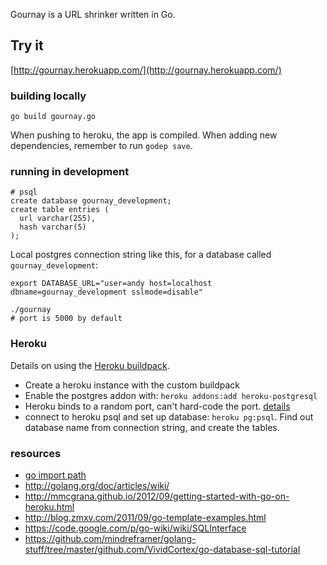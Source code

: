 Gournay is a URL shrinker written in Go.

## Try it

  [http://gournay.herokuapp.com/](http://gournay.herokuapp.com/)

### building locally

    go build gournay.go

When pushing to heroku, the app is compiled. When adding new dependencies, remember to run `godep save`.

### running in development

    # psql
    create database gournay_development;
    create table entries (
      url varchar(255),
      hash varchar(5)
    );

Local postgres connection string like this, for a database called `gournay_development`:

    export DATABASE_URL="user=andy host=localhost dbname=gournay_development sslmode=disable"

    ./gournay
    # port is 5000 by default

### Heroku

Details on using the [Heroku buildpack](http://stackoverflow.com/a/16655766/126688).

  * Create a heroku instance with the custom buildpack
  * Enable the postgres addon with: `heroku addons:add heroku-postgresql`
  * Heroku binds to a random port, can't hard-code the port. [details](http://stackoverflow.com/a/15693371/126688)
  * connect to heroku psql and set up database: `heroku pg:psql`. Find out database name from connection string, and create the tables.

### resources

  * [go import path](http://blog.golang.org/organizing-go-code)
  * http://golang.org/doc/articles/wiki/
  * http://mmcgrana.github.io/2012/09/getting-started-with-go-on-heroku.html
  * http://blog.zmxv.com/2011/09/go-template-examples.html
  * https://code.google.com/p/go-wiki/wiki/SQLInterface
  * https://github.com/mindreframer/golang-stuff/tree/master/github.com/VividCortex/go-database-sql-tutorial
